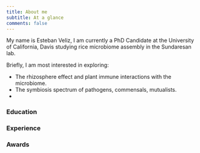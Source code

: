 ```yaml
---
title: About me
subtitle: At a glance
comments: false
---
```


My name is Esteban Veliz, I am currently a PhD Candidate at the University of California, Davis studying rice microbiome assembly in the Sundaresan lab.

Briefly, I am most interested in exploring:

- The rhizosphere effect and plant immune interactions with the microbiome.
- The symbiosis spectrum of pathogens, commensals, mutualists.
- 

### Education

### Experience

### Awards
